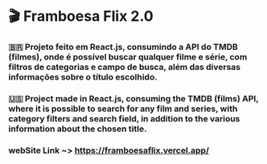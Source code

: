 # 🎬 Framboesa Flix 2.0

### 🇧🇷 Projeto feito em React.js, consumindo a API do TMDB (filmes), onde é possível buscar qualquer filme e série, com filtros de categorias e campo de busca, além das diversas informações sobre o título escolhido.

### 🇺🇸 Project made in React.js, consuming the TMDB (films) API, where it is possible to search for any film and series, with category filters and search field, in addition to the various information about the chosen title.

### webSite Link ~> https://framboesaflix.vercel.app/


